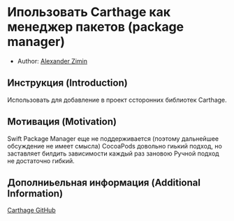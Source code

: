 # Ипользовать Carthage как менеджер пакетов (package manager)

* Author: [Alexander Zimin](hhttps://github.com/azimin)

## Инструкция (Introduction)

Использовать для добавление в проект ссторонних библиотек Carthage.

## Мотивация (Motivation)

Swift Package Manager еще не поддерживается (поэтому дальнейшее обсуждение не имеет смысла)
CocoaPods довольно гиький подход, но заставляет билдить зависимости каждый раз зановою
Ручной подход не достаточно гибкий.

## Дополниьельная информация (Additional Information)

[Carthage GitHub](https://github.com/Carthage/Carthage)